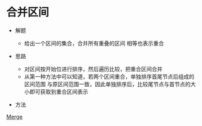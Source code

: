 # 合并区间
- 解题
    -  给出一个区间的集合，合并所有重叠的区间
    相等也表示重合
- 思路
    - 对区间按开始位进行排序，然后遍历比较，把重合区间合并
    - 从第一种方法中可以知道，若两个区间重合，单独排序首尾节点后组成的区间范围
    与原区间范围一致，因此单独排序后，比较尾节点与首节点的大小即可获取到重合区间表示
    
- 方法

[Merge](Top100/src/com/lwf/TOP100/normal/Merge.java)